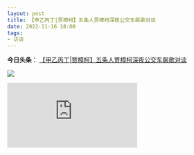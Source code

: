 ```yaml
---
layout: post
title: 【甲乙丙丁|贾樟柯】五条人贾樟柯深夜公交车飙歌对谈  
date: 2022-11-16 18:00
tags:
- 访谈
---
```



**今日头条**： [【甲乙丙丁\|贾樟柯】五条人贾樟柯深夜公交车飙歌对谈](https://www.toutiao.com/video/7166408989477962255/)

![](https://img2.doubanio.com/view/photo/l/public/p2884090381.webp)

<div class="iframe-container">
<iframe class="responsive-iframe" src="https://v9-web.toutiaovod.com/439762fc6a22a838729c21ce8097581b/63d74748/video/tos/cn/tos-cn-o-0004/c8ce566c97c54ec0a50242f65c2bdc62/media-video-avc1/?a=24&ch=0&cr=0&dr=0&er=0&lr=unwatermarked&cd=0%7C0%7C0%7C0&cv=1&br=2684&bt=2684&cs=0&ds=4&mime_type=video_mp4&qs=0&rc=OGY6OTs5Ojg0O2lkZzloZkBpMzQ6aDo6Zjo1ZzMzNDczM0BjX2AuX15hXy4xL15eXjUyYSNtYm5wcjRnbm5gLS1kLWFzcw%3D%3D&l=20230128115943399456303B2F47CF5AF4&btag=38000" frameborder="no" allowfullscreen="true">
</iframe>
</div>